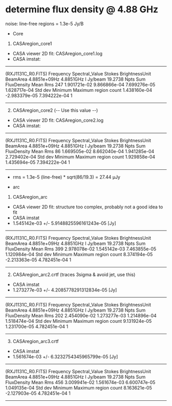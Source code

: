 # determine flux density @ 4.88 GHz
noise: line-free regions = 1.3e-5 Jy/B

- Core

1. CASAregion_core1
- CASA viewer 2D fit: CASAregion_core1.log
- CASA imstat:
---- ---- ---- ---- ---- ---- ---- ---- ---- ---- ---- ---- ---- ---- ---- ---- ----
(RXJ1131C_R0.FITS)
     Frequency Spectral_Value         Stokes BrightnessUnit       BeamArea 
  4.8851e+09Hz      4.8851GHz              I        Jy/beam        19.2738 
          Npts            Sum    FluxDensity           Mean            Rms 
           247   1.901721e-02   9.866866e-04   7.699276e-05   1.628717e-04 
       Std dev        Minimum        Maximum   region count 
  1.438160e-04  -2.983379e-05   7.394222e-04              1 
---- ---- ---- ---- ---- ---- ---- ---- ---- ---- ---- ---- ---- ---- ---- ---- ----
2. CASAregion_core2 (-- Use this value --)
- CASA viewer 2D fit: CASAregion_core2.log
- CASA imstat: 
---- ---- ---- ---- ---- ---- ---- ---- ---- ---- ---- ---- ---- ---- ---- ---- ----
(RXJ1131C_R0.FITS)
     Frequency Spectral_Value         Stokes BrightnessUnit       BeamArea 
  4.8851e+09Hz      4.8851GHz              I        Jy/beam        19.2738 
          Npts            Sum    FluxDensity           Mean            Rms 
            86   1.669505e-02   8.662040e-04   1.941285e-04   2.729402e-04 
       Std dev        Minimum        Maximum   region count 
  1.929858e-04   1.435694e-05   7.394222e-04              1 
---- ---- ---- ---- ---- ---- ---- ---- ---- ---- ---- ---- ---- ---- ---- ---- ----
- rms = 1.3e-5 (line-free) * sqrt(86/19.3) = 27.44 µJy

- arc
1. CASAregion_arc
- CASA viewer 2D fit: structure too complex, probably not a good idea to fit
- CASA imstat
- 1.545142e-03 +/- 5.9148825596161243e-05 [Jy]
---- ---- ---- ---- ---- ---- ---- ---- ---- ---- ---- ---- ---- ---- ---- ---- ----
(RXJ1131C_R0.FITS)
     Frequency Spectral_Value         Stokes BrightnessUnit       BeamArea 
  4.8851e+09Hz      4.8851GHz              I        Jy/beam        19.2738 
          Npts            Sum    FluxDensity           Mean            Rms 
           399   2.978078e-02   1.545142e-03   7.463855e-05   1.120984e-04 
       Std dev        Minimum        Maximum   region count 
  8.374194e-05  -2.213363e-05   4.782451e-04              1 
---- ---- ---- ---- ---- ---- ---- ---- ---- ---- ---- ---- ---- ---- ---- ---- ----
2. CASAregion_arc2.crtf (traces 3sigma & avoid jet, use this)
- CASA imstat
- 1.273277e-03 +/- 4.2085778291312834e-05 [Jy] 
---- ---- ---- ---- ---- ---- ---- ---- ---- ---- ---- ---- ---- ---- ---- ---- ----
(RXJ1131C_R0.FITS)
     Frequency Spectral_Value         Stokes BrightnessUnit       BeamArea 
  4.8851e+09Hz      4.8851GHz              I        Jy/beam        19.2738 
          Npts            Sum    FluxDensity           Mean            Rms 
           202   2.454090e-02   1.273277e-03   1.214896e-04   1.518474e-04 
       Std dev        Minimum        Maximum   region count 
  9.131924e-05   1.231700e-05   4.782451e-04              1 
---- ---- ---- ---- ---- ---- ---- ---- ---- ---- ---- ---- ---- ---- ---- ---- ---- 
3. CASAregion_arc3.crtf
- CASA imstat
- 1.561674e-03 +/- 6.3232754345965799e-05 [Jy]
---- ---- ---- ---- ---- ---- ---- ---- ---- ---- ---- ---- ---- ---- ---- ---- ----
(RXJ1131C_R0.FITS)
     Frequency Spectral_Value         Stokes BrightnessUnit       BeamArea 
  4.8851e+09Hz      4.8851GHz              I        Jy/beam        19.2738 
          Npts            Sum    FluxDensity           Mean            Rms 
           456   3.009941e-02   1.561674e-03   6.600747e-05   1.049135e-04 
       Std dev        Minimum        Maximum   region count 
  8.163621e-05  -2.127903e-05   4.782451e-04              1 
---- ---- ---- ---- ---- ---- ---- ---- ---- ---- ---- ---- ---- ---- ---- ---- ----